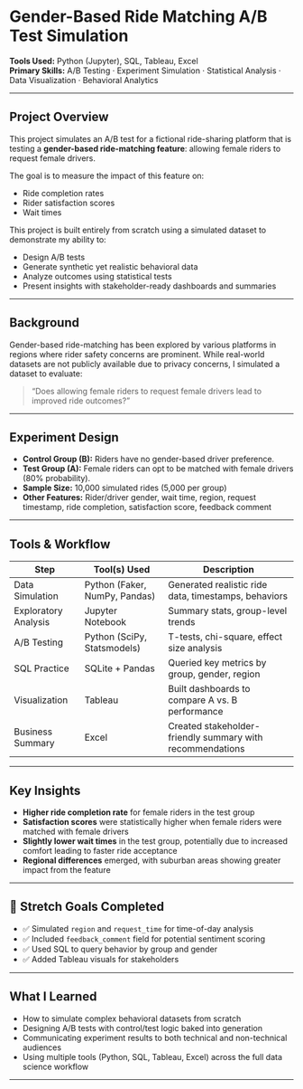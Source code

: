# Gender-Based Ride Matching A/B Test Simulation

**Tools Used:** Python (Jupyter), SQL, Tableau, Excel  
**Primary Skills:** A/B Testing · Experiment Simulation · Statistical Analysis · Data Visualization · Behavioral Analytics

---

## Project Overview

This project simulates an A/B test for a fictional ride-sharing platform that is testing a **gender-based ride-matching feature**: allowing female riders to request female drivers.

The goal is to measure the impact of this feature on:
-  Ride completion rates
-  Rider satisfaction scores
-  Wait times

This project is built entirely from scratch using a simulated dataset to demonstrate my ability to:
- Design A/B tests
- Generate synthetic yet realistic behavioral data
- Analyze outcomes using statistical tests
- Present insights with stakeholder-ready dashboards and summaries

---

##  Background

Gender-based ride-matching has been explored by various platforms in regions where rider safety concerns are prominent. While real-world datasets are not publicly available due to privacy concerns, I simulated a dataset to evaluate:

> “Does allowing female riders to request female drivers lead to improved ride outcomes?”

---

##  Experiment Design

- **Control Group (B):** Riders have no gender-based driver preference.
- **Test Group (A):** Female riders can opt to be matched with female drivers (80% probability).
- **Sample Size:** 10,000 simulated rides (5,000 per group)
- **Other Features:** Rider/driver gender, wait time, region, request timestamp, ride completion, satisfaction score, feedback comment

---

##  Tools & Workflow

| Step                        | Tool(s) Used                       | Description |
|----------------------------|------------------------------------|-------------|
| Data Simulation            | Python (Faker, NumPy, Pandas)      | Generated realistic ride data, timestamps, behaviors |
| Exploratory Analysis       | Jupyter Notebook                   | Summary stats, group-level trends |
| A/B Testing                | Python (SciPy, Statsmodels)        | T-tests, chi-square, effect size analysis |
| SQL Practice               | SQLite + Pandas                    | Queried key metrics by group, gender, region |
| Visualization              | Tableau                            | Built dashboards to compare A vs. B performance |
| Business Summary           | Excel                              | Created stakeholder-friendly summary with recommendations |

---

##  Key Insights

- **Higher ride completion rate** for female riders in the test group
- **Satisfaction scores** were statistically higher when female riders were matched with female drivers
- **Slightly lower wait times** in the test group, potentially due to increased comfort leading to faster ride acceptance
- **Regional differences** emerged, with suburban areas showing greater impact from the feature

---

## 🔮 Stretch Goals Completed

- ✅ Simulated `region` and `request_time` for time-of-day analysis
- ✅ Included `feedback_comment` field for potential sentiment scoring
- ✅ Used SQL to query behavior by group and gender
- ✅ Added Tableau visuals for stakeholders

---

##  What I Learned

- How to simulate complex behavioral datasets from scratch
- Designing A/B tests with control/test logic baked into generation
- Communicating experiment results to both technical and non-technical audiences
- Using multiple tools (Python, SQL, Tableau, Excel) across the full data science workflow

---
